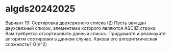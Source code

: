 # algds20242025
Вариант 19: Сортировка двухсвязного списка (2) Пусть вам дан двухсвязный список, элементами которого являются ASCII­Z строки. Вам требуется отсортировать данный список. Придумайте и реализуйте алгоритм сортировки в данном случае. Какова его алгоритмическая сложность? O(n^2)

